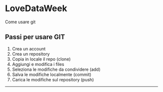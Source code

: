 # LoveDataWeek

Come usare git

## Passi per usare GIT

1. Crea un account
2. Crea un repository
3. Copia in locale il repo (clone)
4. Aggiungi e modifica i files
5. Seleziona le modifiche da condividere (add)
6. Salva le modifiche localmente (commit)
7. Carica le modifiche sul repository (push)

---
